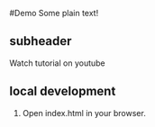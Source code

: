 #Demo 
Some plain text!

## subheader

Watch tutorial on youtube

## local development

1. Open index.html in your browser.